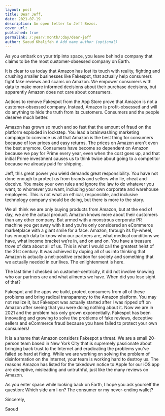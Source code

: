 ```yaml
---
layout: post
title: Dear Jeff,
date: 2021-07-19
description: An open letter to Jeff Bezos.
cover_url: 
published: true
permalink: /:year/:month/:day/dear-jeff
author: Saoud Khalifah # Add name author (optional)
---
```


As you embark on your trip into space, you leave behind a company that claims to be the most customer-obsessed company on Earth.

It is clear to us today that Amazon has lost its touch with reality, fighting and crushing smaller businesses like Fakespot, that actually help consumers fight fake reviews and scams on Amazon. We empower consumers with data to make more informed decisions about their purchase decisions, but apparently Amazon does not care about consumers.

Actions to remove Fakespot from the App Store prove that Amazon is not a customer-obsessed company. Instead, Amazon is profit-obsessed and will do anything to hide the truth from its customers. Consumers and the people deserve much better.

Amazon has grown so much and so fast that the amount of fraud on the platform exploded in lockstep. You lead a brainwashing marketing campaign to convince us all that Amazon is the best thing for consumers because of low prices and easy returns. The prices on Amazon aren't even the best anymore. Consumers have become so dependent on Amazon because we pay for Prime every year, even when the cost goes up, and that initial Prime investment causes us to think twice about going to a competitor because we already paid for shipping.

Jeff, this great power you wield demands great responsibility. You have not done enough to protect us from brands and sellers who lie, cheat and deceive. You make your own rules and ignore the law to do whatever you want, to whomever you want, including your own corporate and warehouse employees. This is not what an ethical, responsible, and inclusive technology company should be doing, but there is more to the story.

We all think we are only buying products from Amazon, but at the end of day, we are the actual product. Amazon knows more about their customers than any other company. But armed with a monstrous corporate PR machine you get away with it and you’re only considered an eCommerce marketplace with a giant smile for a face. Amazon, through its fly-wheel, has enough data to know who our partners are, what medical conditions we have, what income bracket we’re in, and on and on. You have a treasure trove of data about all of us. This is what I would call the greatest heist of the 21st century. It was achieved by duping all of us into thinking that Amazon is actually a net-positive creation for society and something that we actually needed in our lives. The enlightenment is here.

The last time I checked on customer-centricity, it did not involve knowing who our partners are and what ailments we have. When did you lose sight of that?

Fakespot and the apps we build, protect consumers from all of these problems and bring radical transparency to the Amazon platform. You may not realize it, but Fakespot was actually started after I was ripped off on Amazon after seeing that you were doing nothing about it. Now we are in 2021 and the problem has only grown exponentially. Fakespot has been innovating and growing to solve the problems of fake reviews, deceptive sellers and eCommerce fraud because you have failed to protect your own consumers!

It is a shame that Amazon considers Fakespot a threat. We are a small 20-person team based in New York City that is supremely passionate about bringing back trust to the Internet and eradicating the problems you've failed so hard at fixing. While we are working on solving the problem of disinformation on the Internet, your team is working hard to destroy us. The reasons Amazon has listed for the takedown notice to Apple for our iOS app are deceptive, misleading and untruthful, just like the many reviews on Amazon.

As you enter space while looking back on Earth, I hope you ask yourself the question: Which side am I on? The consumer or my never-ending wallet?

Sincerely,

Saoud
